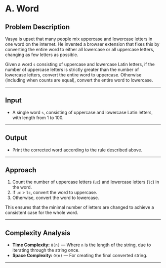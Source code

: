 # A. Word

## Problem Description

Vasya is upset that many people mix uppercase and lowercase letters in one word on the internet. He invented a browser extension that fixes this by converting the entire word to either all lowercase or all uppercase letters, changing as few letters as possible.

Given a word `s` consisting of uppercase and lowercase Latin letters, if the number of uppercase letters is strictly greater than the number of lowercase letters, convert the entire word to uppercase. Otherwise (including when counts are equal), convert the entire word to lowercase.

---

## Input

- A single word `s`, consisting of uppercase and lowercase Latin letters, with length from 1 to 100.

---

## Output

- Print the corrected word according to the rule described above.

---

## Approach

1. Count the number of uppercase letters (`uc`) and lowercase letters (`lc`) in the word.
2. If `uc` > `lc`, convert the word to uppercase.
3. Otherwise, convert the word to lowercase.

This ensures that the minimal number of letters are changed to achieve a consistent case for the whole word.

---

## Complexity Analysis

- **Time Complexity:** `O(n)` — Where `n` is the length of the string, due to iterating through the string once.
- **Space Complexity:** `O(n)` — For creating the final converted string.

---
